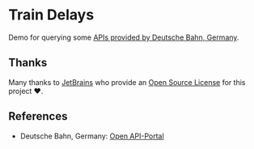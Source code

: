 # Train Delays

Demo for querying some [APIs provided by Deutsche Bahn, Germany](https://developer.deutschebahn.com/).

## Thanks

Many thanks to [JetBrains](https://www.jetbrains.com/?from=train-delays) who provide
an [Open Source License](https://www.jetbrains.com/community/opensource/) for this project ❤️.

## References

* Deutsche Bahn, Germany: [Open API-Portal](https://developer.deutschebahn.com/store/site/pages/home.jag)
